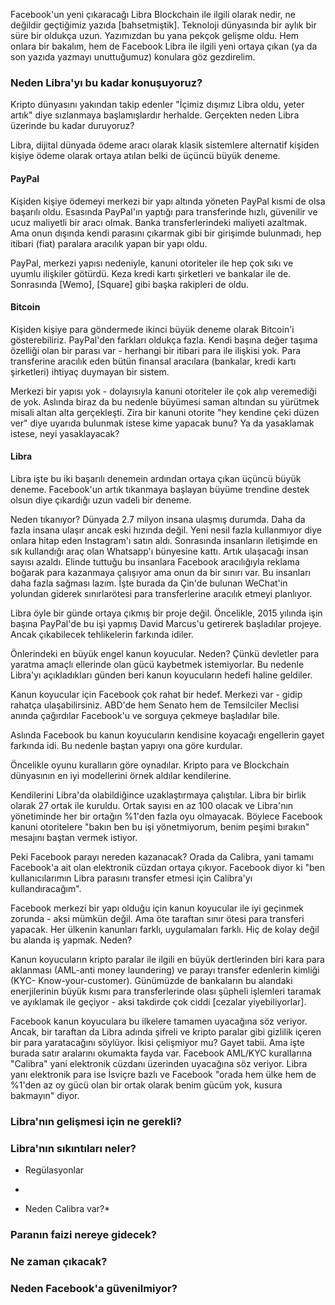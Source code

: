 Facebook'un yeni çıkaracağı Libra Blockchain ile ilgili olarak nedir, ne değildir geçtiğimiz yazıda [bahsetmiştik]. Teknoloji dünyasında bir aylık bir süre bir oldukça uzun. Yazımızdan bu yana pekçok gelişme oldu. Hem onlara bir bakalım, hem de Facebook Libra ile ilgili yeni ortaya çıkan (ya da son yazıda yazmayı unuttuğumuz) konulara göz gezdirelim. 

### Neden Libra'yı bu kadar konuşuyoruz?

Kripto dünyasını yakından takip edenler "İçimiz dışımız Libra oldu, yeter artık" diye sızlanmaya başlamışlardır herhalde. Gerçekten neden Libra üzerinde bu kadar duruyoruz?

Libra, dijital dünyada ödeme aracı olarak klasik sistemlere alternatif kişiden kişiye ödeme olarak ortaya atılan belki de üçüncü büyük deneme. 

#### PayPal

Kişiden kişiye ödemeyi merkezi bir yapı altında yöneten PayPal kısmi de olsa başarılı oldu. Esasında PayPal'ın yaptığı para transferinde hızlı, güvenilir ve ucuz maliyetli bir aracı olmak. Banka transferlerindeki maliyeti azaltmak. Ama onun dışında kendi parasını çıkarmak gibi bir girişimde bulunmadı, hep itibari (fiat) paralara aracılık yapan bir yapı oldu. 

PayPal, merkezi yapısı nedeniyle, kanuni otoriteler ile hep çok sıkı ve uyumlu ilişkiler götürdü. Keza kredi kartı şirketleri ve bankalar ile de. Sonrasında [Wemo], [Square] gibi başka rakipleri de oldu. 

#### Bitcoin

Kişiden kişiye para göndermede ikinci büyük deneme olarak Bitcoin'i gösterebiliriz. PayPal'den farkları oldukça fazla. Kendi başına değer taşıma özelliği olan bir parası var - herhangi bir itibari para ile ilişkisi yok. Para transferine aracılık eden bütün finansal aracılara (bankalar, kredi kartı şirketleri) ihtiyaç duymayan bir sistem. 

Merkezi bir yapısı yok - dolayısıyla kanuni otoriteler ile çok alıp veremediği de yok. Aslında biraz da bu nedenle büyümesi saman altından su yürütmek misali altan alta gerçekleşti. Zira bir kanuni otorite "hey kendine çeki düzen ver" diye uyarıda bulunmak istese kime yapacak bunu? Ya da yasaklamak istese, neyi yasaklayacak? 

#### Libra

Libra işte bu iki başarılı denemein ardından ortaya çıkan üçüncü büyük deneme. Facebook'un artık tıkanmaya başlayan büyüme trendine destek olsun diye çıkardığı uzun vadeli bir deneme. 

Neden tıkanıyor? Dünyada 2.7 milyon insana ulaşmış durumda. Daha da fazla insana ulaşır ancak eski hızında değil. Yeni nesil fazla kullanmıyor diye onlara hitap eden Instagram'ı satın aldı. Sonrasında insanların iletişimde en sık kullandığı araç olan Whatsapp'ı bünyesine kattı. Artık ulaşacağı insan sayısı azaldı. Elinde tuttuğu bu insanlara Facebook aracılığıyla reklama boğarak para kazanmaya çalışıyor ama onun da bir sınırı var. Bu insanları daha fazla sağması lazım. İşte burada da Çin'de bulunan WeChat'in yolundan giderek sınırlarötesi para transferlerine aracılık etmeyi planlıyor. 

Libra öyle bir günde ortaya çıkmış bir proje değil. Öncelikle, 2015 yılında işin başına PayPal'de bu işi yapmış David Marcus'u getirerek başladılar projeye. Ancak çıkabilecek tehlikelerin farkında idiler. 

Önlerindeki en büyük engel kanun koyucular. Neden? Çünkü devletler para yaratma amaçlı ellerinde olan gücü kaybetmek istemiyorlar. Bu nedenle Libra'yı açıkladıkları günden beri kanun koyucuların hedefi haline geldiler. 

Kanun koyucular için Facebook çok rahat bir hedef. Merkezi var - gidip rahatça ulaşabilirsiniz. ABD'de hem Senato hem de Temsilciler Meclisi anında çağırdılar Facebook'u ve sorguya çekmeye başladılar bile. 

Aslında Facebook bu kanun koyucuların kendisine koyacağı engellerin gayet farkında idi. Bu nedenle baştan yapıyı ona göre kurdular. 

Öncelikle oyunu kuralların göre oynadılar. Kripto para ve Blockchain dünyasının en iyi modellerini örnek aldılar kendilerine. 

Kendilerini Libra'da olabildiğince uzaklaştırmaya çalıştılar. Libra bir birlik olarak 27 ortak ile kuruldu. Ortak sayısı en az 100 olacak ve Libra'nın yönetiminde her bir ortağın %1'den fazla oyu olmayacak. Böylece Facebook kanuni otoritelere "bakın ben bu işi yönetmiyorum, benim peşimi bırakın" mesajını baştan vermek istiyor. 

Peki Facebook parayı nereden kazanacak? Orada da Calibra, yani tamamı Facebook'a ait olan elektronik cüzdan ortaya çıkıyor. Facebook diyor ki "ben kullanıcılarımın Libra parasını transfer etmesi için Calibra'yı kullandıracağım". 

Facebook merkezi bir yapı olduğu için kanun koyucular ile iyi geçinmek zorunda - aksi mümkün değil. Ama öte taraftan sınır ötesi para transferi yapacak. Her ülkenin kanunları farklı, uygulamaları farklı. Hiç de kolay değil bu alanda iş yapmak. Neden?

Kanun koyucuların kripto paralar ile ilgili en büyük dertlerinden biri kara para aklanması (AML-anti money laundering) ve parayı transfer edenlerin kimliği (KYC- Know-your-customer). Günümüzde de bankaların bu alandaki enerjilerinin büyük kısmı para transferlerinde olası şüpheli işlemleri taramak ve ayıklamak ile geçiyor - aksi takdirde çok ciddi [cezalar yiyebiliyorlar]. 

Facebook kanun koyuculara bu ilkelere tamamen uyacağına söz veriyor. Ancak, bir taraftan da Libra adında şifreli ve kripto paralar gibi gizlilik içeren bir para yaratacağını söylüyor. İkisi çelişmiyor mu? Gayet tabii. Ama işte burada satır aralarını okumakta fayda var. Facebook AML/KYC kurallarına "Calibra" yani elektronik cüzdanı üzerinden uyacağına söz veriyor. Libra yanı elektronik para ise İsviçre bazlı ve Facebook "orada hem ülke hem de %1'den az oy gücü olan bir ortak olarak benim gücüm yok, kusura bakmayın" diyor. 


### Libra'nın gelişmesi için ne gerekli?


### Libra'nın sıkıntıları neler?
- Regülasyonlar
- 

- Neden Calibra var?*

### Paranın faizi nereye gidecek?

### Ne zaman çıkacak?


### Neden Facebook'a güvenilmiyor?


